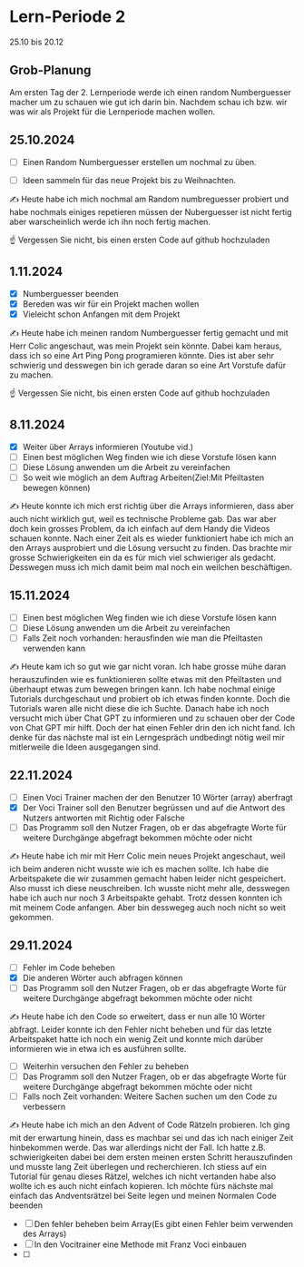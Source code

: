 # Lern-Periode 2

25.10 bis 20.12

## Grob-Planung

Am ersten Tag der 2. Lernperiode werde ich einen random Numberguesser macher um zu schauen wie gut ich darin bin. Nachdem schau ich bzw. wir was wir als Projekt für die Lernperiode machen wollen.
## 25.10.2024


- [ ] Einen Random Numberguesser erstellen um nochmal zu üben.
- [ ] Ideen sammeln für das neue Projekt bis zu Weihnachten.


✍️ Heute habe ich mich nochmal am Random numbreguesser probiert und habe nochmals einiges repetieren müssen der Nuberguesser ist nicht fertig aber warscheinlich werde ich ihn noch fertig machen.


☝️ Vergessen Sie nicht, bis einen ersten Code auf github hochzuladen

## 1.11.2024

- [x] Numberguesser beenden 
- [x] Bereden was wir für ein Projekt machen wollen
- [x] Vieleicht schon Anfangen mit dem Projekt

✍️ Heute habe ich meinen random Numberguesser fertig gemacht und mit Herr Colic angeschaut, was mein Projekt sein könnte. Dabei kam heraus, dass ich so eine Art Ping Pong programieren könnte. Dies ist aber sehr schwierig und desswegen bin ich gerade daran so eine Art Vorstufe dafür zu machen.

☝️ Vergessen Sie nicht, bis einen ersten Code auf github hochzuladen

## 8.11.2024

- [x] Weiter über Arrays informieren (Youtube vid.)
- [ ] Einen best möglichen Weg finden wie ich diese Vorstufe lösen kann
- [ ] Diese Lösung anwenden um die Arbeit zu vereinfachen 
- [ ] So weit wie möglich an dem Auftrag Arbeiten(Ziel:Mit Pfeiltasten bewegen können)

✍️ Heute konnte ich mich erst richtig über die Arrays informieren, dass aber auch nicht wirklich gut, weil es technische Probleme gab. Das war aber doch kein grosses Problem, da ich einfach auf dem Handy die Videos schauen konnte. Nach einer Zeit als es wieder funktioniert habe ich mich an den Arrays ausprobiert und die Lösung versucht zu finden. Das brachte mir grosse Schwierigkeiten ein da es für mich viel schwieriger als gedacht. Desswegen muss ich mich damit beim mal noch ein weilchen beschäftigen.

## 15.11.2024
- [ ] Einen best möglichen Weg finden wie ich diese Vorstufe lösen kann
- [ ] Diese Lösung anwenden um die Arbeit zu vereinfachen
- [ ] Falls Zeit noch vorhanden: herausfinden wie man die Pfeiltasten verwenden kann

✍️ Heute kam ich so gut wie gar nicht voran. Ich habe grosse mühe daran herauszufinden wie es funktionieren sollte etwas mit den Pfeiltasten und überhaupt etwas zum bewegen bringen kann. Ich habe nochmal einige Tutorials durchgeschaut und probiert ob ich etwas finden konnte. Doch die Tutorials waren alle nicht diese die ich Suchte. Danach habe ich noch versucht mich über Chat GPT zu informieren und zu schauen ober der Code von Chat GPT mir hilft. Doch der hat einen Fehler drin den ich nicht fand. Ich denke für das nächste mal ist ein Lerngespräch undbedingt nötig weil mir mitlerweile die Ideen ausgegangen sind.

## 22.11.2024 
- [ ] Einen Voci Trainer machen der den Benutzer 10 Wörter (array) aberfragt
- [x] Der Voci Trainer soll den Benutzer begrüssen und auf die Antwort des Nutzers antworten mit Richtig oder Falsche
- [ ] Das Programm soll den Nutzer Fragen, ob er das abgefragte Worte für weitere Durchgänge abgefragt bekommen möchte oder nicht

✍️ Heute habe ich mir mit Herr Colic mein neues Projekt angeschaut, weil ich beim anderen nicht wusste wie ich es machen sollte. Ich habe die Arbeitspakete die wir zusammen gemacht haben leider nicht gespeichert. Also musst ich diese neuschreiben. Ich wusste nicht mehr alle, desswegen habe ich auch nur noch 3 Arbeitspakte gehabt. Trotz dessen konnten ich mit meinem Code anfangen. Aber bin desswegeg auch noch nicht so weit gekommen.
## 29.11.2024
- [ ] Fehler im Code beheben
- [x] Die anderen Wörter auch abfragen können
- [ ] Das Programm soll den Nutzer Fragen, ob er das abgefragte Worte für weitere Durchgänge abgefragt bekommen möchte oder nicht

✍️ Heute habe ich den Code so erweitert, dass er nun alle 10 Wörter abfragt. Leider konnte ich den Fehler nicht beheben und für das letzte Arbeitspaket hatte ich noch ein wenig Zeit und konnte mich darüber informieren wie in etwa ich es ausführen sollte. 
- [ ] Weiterhin versuchen den Fehler zu beheben
- [ ] Das Programm soll den Nutzer Fragen, ob er das abgefragte Worte für weitere Durchgänge abgefragt bekommen möchte oder nicht
- [ ] Falls noch Zeit vorhanden: Weitere Sachen suchen um den Code zu verbessern

✍️ Heute habe ich mich an den Advent of Code Rätzeln probieren. Ich ging mit der erwartung hinein, dass es machbar sei und das ich nach einiger Zeit hinbekommen werde. Das war allerdings nicht der Fall. Ich hatte z.B. schwierigkeiten dabei bei dem ersten meinen ersten Schritt herauszufinden und musste lang Zeit überlegen und recherchieren. Ich stiess auf ein Tutorial für genau dieses Rätzel, welches ich nicht vertanden habe also wollte ich es auch nicht einfach kopieren. Ich möchte fürs nächste mal einfach das Andventsrätzel bei Seite legen und meinen Normalen Code beenden

- [ ] Den fehler beheben beim Array(Es gibt einen Fehler beim verwenden des Arrays)
- [ ] In den Vocitrainer eine Methode mit Franz Voci einbauen
- [ ] 

